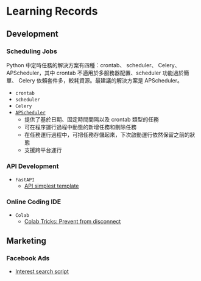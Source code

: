 # Learning Records

## Development
### Scheduling Jobs
Python 中定時任務的解決方案有四種：crontab、 scheduler、 Celery、 APScheduler，其中 crontab 不適用於多服務器配置、scheduler 功能過於簡單、 Celery 依賴套件多，較耗資源。最建議的解決方案是 APScheduler。
- `crontab`
- `scheduler`
- `Celery`
- [`APScheduler`](/dev/apscheduler)
    - 提供了基於日期、固定時間間隔以及 crontab 類型的任務
    - 可在程序運行過程中動態的新增任務和刪除任務
    - 在任務運行過程中，可把任務存儲起來，下次啟動運行依然保留之前的狀態
    - 支援跨平台運行

### API Development
- `FastAPI`
    - [API simplest template](/dev/fastapi)

### Online Coding IDE
- `Colab`
    - [Colab Tricks: Prevent from disconnect](/dev/colab/Colab-Tricks-Prevent-from-disconnect.md)

## Marketing

### Facebook Ads
- [Interest search script](/marketing/fb/190902_fbmktapi_interestSearchScript.py)
